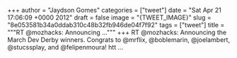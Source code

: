 
+++
author = "Jaydson Gomes"
categories = ["tweet"]
date = "Sat Apr 21 17:06:09 +0000 2012"
draft = false
image = "{TWEET_IMAGE}"
slug = "8e053581b34a0ddab310c48b32fb946de04f7f92"
tags = ["tweet"]
title = """RT @mozhacks: Announcing ..."""
+++
RT @mozhacks: Announcing the March Dev Derby winners. Congrats to @mrflix, @boblemarin, @joelambert, @stucssplay, and @felipenmoura! htt ...
